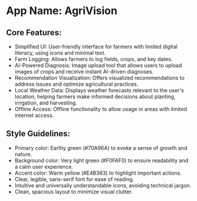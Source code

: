 # **App Name**: AgriVision

## Core Features:

- Simplified UI: User-friendly interface for farmers with limited digital literacy, using icons and minimal text.
- Farm Logging: Allows farmers to log fields, crops, and key dates.
- AI-Powered Diagnosis: Image upload tool that allows users to upload images of crops and receive instant AI-driven diagnoses.
- Recommendation Visualization: Offers visualized recommendations to address issues and optimize agricultural practices.
- Local Weather Data: Displays weather forecasts relevant to the user's location, helping farmers make informed decisions about planting, irrigation, and harvesting.
- Offline Access: Offline functionality to allow usage in areas with limited internet access.

## Style Guidelines:

- Primary color: Earthy green (#70A96A) to evoke a sense of growth and nature.
- Background color: Very light green (#F0FAF0) to ensure readability and a calm user experience.
- Accent color: Warm yellow (#E4B363) to highlight important actions.
- Clear, legible, sans-serif font for ease of reading.
- Intuitive and universally understandable icons, avoiding technical jargon.
- Clean, spacious layout to minimize visual clutter.